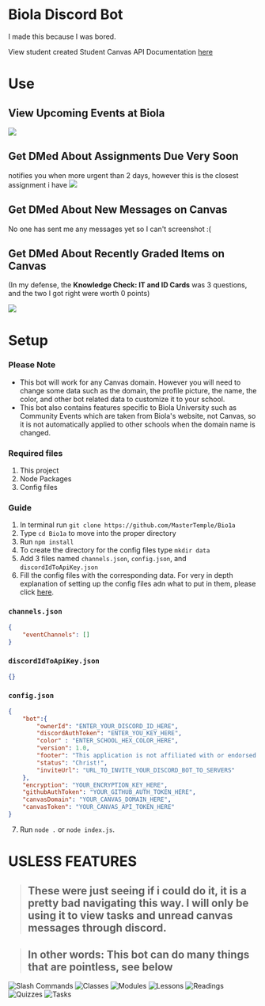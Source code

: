 # Biola Discord Bot
I made this because I was bored.

View student created Student Canvas API Documentation [here](./canvasStudentAPI.md)

# Use
## View Upcoming Events at Biola
![](https://cdn.discordapp.com/attachments/877298310078140426/878744753313824848/unknown.png)
## Get DMed About Assignments Due Very Soon
notifies you when more urgent than 2 days, however this is the closest assignment i have
![](https://cdn.discordapp.com/attachments/877298310078140426/878744611978350652/unknown.png)

## Get DMed About New Messages on Canvas
No one has sent me any messages yet so I can't screenshot :(
<!-- ![]() -->
## Get DMed About Recently Graded Items on Canvas
(In my defense, the **Knowledge Check: IT and ID Cards** was 3 questions, and the two I got right were worth 0 points)

![](https://cdn.discordapp.com/attachments/877298310078140426/878862655828410398/unknown.png)

# Setup
### Please Note
- This bot will work for any Canvas domain. However you will need to change some data such as the domain, the profile picture, the name, the color, and other bot related data to customize it to your school.
- This bot also contains features specific to Biola University such as Community Events which are taken from Biola's website, not Canvas, so it is not automatically applied to other schools when the domain name is changed.
### Required files
1. This project
2. Node Packages
3. Config files
### Guide
1. In terminal run `git clone https://github.com/MasterTemple/Bio1a`
2. Type `cd Bio1a` to move into the proper directory
3. Run `npm install`
4. To create the directory for the config files type `mkdir data`
5. Add 3 files named `channels.json`, `config.json`, and `discordIdToApiKey.json`
6. Fill the config files with the corresponding data. For very in depth explanation of setting up the config files adn what to put in them, please click [here](./configSetup.md).
### `channels.json`
```json
{
    "eventChannels": []
}
```
### `discordIdToApiKey.json`
```json
{}
```
### `config.json`
```json
{
    "bot":{
        "ownerId": "ENTER_YOUR_DISCORD_ID_HERE",
        "discordAuthToken": "ENTER_YOU_KEY_HERE",
        "color" : "ENTER_SCHOOL_HEX_COLOR_HERE",
        "version": 1.0,
        "footer": "This application is not affiliated with or endorsed by either Canvas or YOUR_UNIVERSITY.",
        "status": "Christ!",
        "inviteUrl": "URL_TO_INVITE_YOUR_DISCORD_BOT_TO_SERVERS"
    },
    "encryption": "YOUR_ENCRYPTION_KEY_HERE",
    "githubAuthToken": "YOUR_GITHUB_AUTH_TOKEN_HERE",
    "canvasDomain": "YOUR_CANVAS_DOMAIN_HERE",
    "canvasToken": "YOUR_CANVAS_API_TOKEN_HERE"
}
```
7. Run `node .` or `node index.js`.

# USLESS FEATURES
> ## These were just seeing if i could do it, it is a pretty bad navigating this way. I will only be using it to view tasks and unread canvas messages through discord.

> ## In other words: This bot can do many things that are pointless, see below

![Slash Commands](https://media.discordapp.net/attachments/725055794755665930/876335138605236235/unknown.png)
![Classes](https://cdn.discordapp.com/attachments/725055794755665930/876335199745634364/unknown.png)
![Modules](https://cdn.discordapp.com/attachments/725055794755665930/876335233643991050/unknown.png)
![Lessons](https://cdn.discordapp.com/attachments/725055794755665930/876335320566759444/unknown.png)
![Readings](https://cdn.discordapp.com/attachments/725055794755665930/876335350107242576/unknown.png)
![Quizzes](https://cdn.discordapp.com/attachments/725055794755665930/876335380784365578/unknown.png)
![Tasks](https://cdn.discordapp.com/attachments/725055794755665930/876335409037185084/unknown.png)

